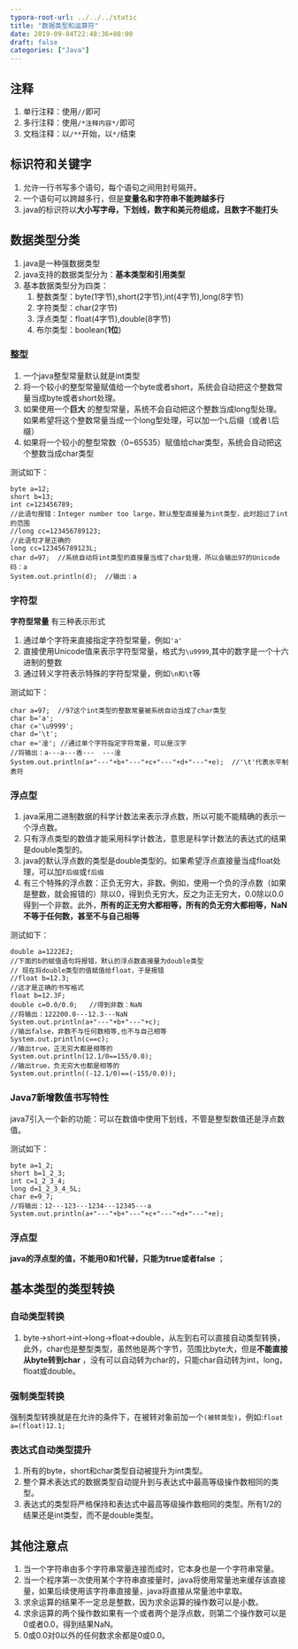 ```yaml
---
typora-root-url: ../../../static
title: "数据类型和运算符"
date: 2019-09-04T22:48:36+08:00
draft: false
categories: ["Java"]
---
```


## 注释
1. 单行注释：使用`//`即可
2. 多行注释：使用`/*注释内容*/`即可
3. 文档注释：以`/**`开始，以`*/`结束

## 标识符和关键字
1. 允许一行书写多个语句，每个语句之间用封号隔开。
2. 一个语句可以跨越多行，但是**变量名和字符串不能跨越多行**
3. java的标识符以**大小写字母，下划线，数字和美元符组成，且数字不能打头**

## 数据类型分类
1. java是一种强数据类型
2. java支持的数据类型分为：**基本类型和引用类型**
3. 基本数据类型分为四类：
	1. 整数类型：byte(1字节),short(2字节),int(4字节),long(8字节)
	2. 字符类型：char(2字节)
	3. 浮点类型：float(4字节),double(8字节)
	4. 布尔类型：boolean(**1位**)

### 整型
1. 一个java整型常量默认就是int类型
2. 将一个较小的整型常量赋值给一个byte或者short，系统会自动把这个整数常量当成byte或者short处理。
3. 如果使用一个**巨大** 的整型常量，系统不会自动把这个整数当成long型处理。如果希望将这个整数常量当成一个long型处理，可以加一个`L`后缀（或者`l`后缀）
4. 如果将一个较小的整型常数（0~65535）赋值给char类型，系统会自动把这个整数当成char类型

测试如下：

	byte a=12;
	short b=13;
	int c=123456789;
	//此语句报错：Integer number too large，默认整型直接量为int类型，此时超过了int的范围
	//long cc=123456789123;
	//此语句才是正确的
	long cc=123456789123L;
	char d=97;  //系统自动将int类型的直接量当成了char处理，所以会输出97的Unicode码：a
	System.out.println(d);  //输出：a

### 字符型
**字符型常量** 有三种表示形式
1. 通过单个字符来直接指定字符型常量，例如`'a'`
2. 直接使用Unicode值来表示字符型常量，格式为`\u9999`,其中的数字是一个十六进制的整数
3. 通过转义字符表示特殊的字符型常量，例如`\n和\t`等

测试如下：

	char a=97;  //97这个int类型的整数常量被系统自动当成了char类型
	char b='a';
	char c='\u9999';
	char d='\t';
	char e='淦'; //通过单个字符指定字符常量，可以是汉字
	//将输出：a---a---香---	---淦
	System.out.println(a+"---"+b+"---"+c+"---"+d+"---"+e);  //'\t'代表水平制表符

### 浮点型
1. java采用二进制数据的科学计数法来表示浮点数，所以可能不能精确的表示一个浮点数。
2. 只有浮点类型的数值才能采用科学计数法，意思是科学计数法的表达式的结果是double类型的。
3. java的默认浮点数的类型是double类型的。如果希望浮点直接量当成float处理，可以加`F后缀`或`f后缀`
4. 有三个特殊的浮点数：正负无穷大，非数。例如，使用一个负的浮点数（如果是整数，就会报错的）除以0，得到负无穷大，反之为正无穷大，0.0除以0.0得到一个非数。此外，**所有的正无穷大都相等，所有的负无穷大都相等，NaN不等于任何数，甚至不与自己相等**

测试如下：

	double a=1222E2;
	//下面的b的赋值语句将报错，默认的浮点数直接量为double类型
	// 现在将double类型的值赋值给float，于是报错
	//float b=12.3;
	//这才是正确的书写格式
	float b=12.3F;
	double c=0.0/0.0;   //得到非数：NaN
	//将输出：122200.0---12.3---NaN
	System.out.println(a+"---"+b+"---"+c);
	//输出false，非数不与任何数相等,也不与自己相等
	System.out.println(c==c);
	//输出true，正无穷大都是相等的
	System.out.println(12.1/0==155/0.0);
	//输出true，负无穷大也都是相等的
	System.out.println((-12.1/0)==(-155/0.0));

### Java7新增数值书写特性
java7引入一个新的功能：可以在数值中使用下划线，不管是整型数值还是浮点数值。

测试如下：

	byte a=1_2;
	short b=1_2_3;
	int c=1_2_3_4;
	long d=1_2_3_4_5L;
	char e=9_7;
	//将输出：12---123---1234---12345---a
	System.out.println(a+"---"+b+"---"+c+"---"+d+"---"+e);

### 浮点型
**java的浮点型的值，不能用0和1代替，只能为true或者false** ；

## 基本类型的类型转换
### 自动类型转换
1. byte->short->int->long->float->double，从左到右可以直接自动类型转换，此外，char也是整型类型，虽然他是两个字节，范围比byte大，但是**不能直接从byte转到char** ，没有可以自动转为char的，只能char自动转为int，long，float或double。

### 强制类型转换
强制类型转换就是在允许的条件下，在被转对象前加一个`(被转类型)`，例如:`float a=(float)12.1;`

### 表达式自动类型提升
1. 所有的byte，short和char类型自动被提升为int类型。
2. 整个算术表达式的数据类型自动提升到与表达式中最高等级操作数相同的类型。
3. 表达式的类型将严格保持和表达式中最高等级操作数相同的类型。所有1/2的结果还是int类型，而不是double类型。

## 其他注意点
1. 当一个字符串由多个字符串常量连接而成时，它本身也是一个字符串常量。
2. 当一个程序第一次使用某个字符串直接量时，java将使用常量池来缓存该直接量，如果后续使用该字符串直接量，java将直接从常量池中拿取。
3. 求余运算的结果不一定总是整数，因为求余运算的操作数可以是小数。
4. 求余运算的两个操作数如果有一个或者两个是浮点数，则第二个操作数可以是0或者0.0，得到结果NaN。
5. 0或0.0对0以外的任何数求余都是0或0.0。